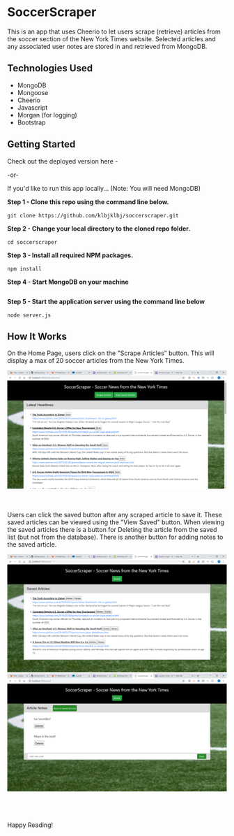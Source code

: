 # SoccerScraper

This is an app that uses Cheerio to let users scrape (retrieve) articles from the soccer section of the New York Times website.  Selected articles and any associated user notes are stored in and retrieved from MongoDB.

## Technologies Used

* MongoDB 
* Mongoose
* Cheerio
* Javascript
* Morgan (for logging)
* Bootstrap 

## Getting Started

Check out the deployed version here -  

-or-

If you'd like to run this app locally... (Note: You will need MongoDB)

**Step 1 - Clone this repo using the command line below.**
```
git clone https://github.com/klbjklbj/soccerscraper.git
```
**Step 2 - Change your local directory to the cloned repo folder.**
```
cd soccerscraper
```
**Step 3 - Install all required NPM packages.**
```
npm install
```
**Step 4 - Start MongoDB on your machine**
```

```
**Step 5 - Start the application server using the command line below**
```
node server.js
```
## How It Works

On the Home Page, users click on the "Scrape Articles" button. This will display a max of 20 soccer articles from the New York Times.

<div align="center">
<img src="https://github.com/klbjklbj/soccerscraper/blob/master/public/images/scraped.png"></img>
</div>
<br><br>

Users can click the saved button after any scraped article to save it. These saved articles can be viewed using the "View Saved" button. When viewing the saved articles there is a button for Deleting the article from the saved list (but not from the database). There is another button for adding notes to the saved article.

<div align="center">
<img src="https://github.com/klbjklbj/soccerscraper/blob/master/public/images/saved.png"></img>
</div>

<div align="center">
<img src="https://github.com/klbjklbj/soccerscraper/blob/master/public/images/notes.png"></img>
</div>

<br><br><br>
Happy Reading!

